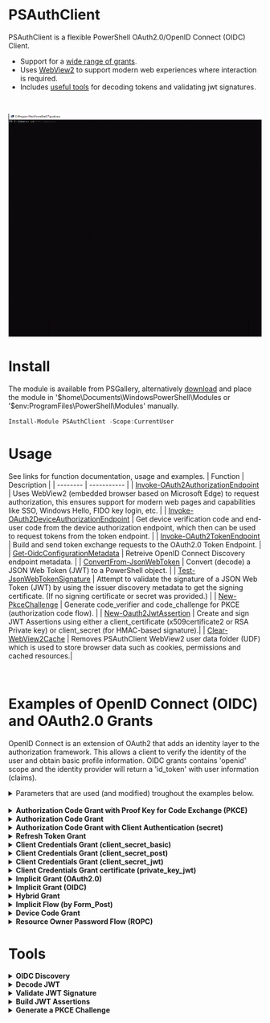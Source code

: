 # PSAuthClient
PSAuthClient is a flexible PowerShell OAuth2.0/OpenID Connect (OIDC) Client.
* Support for a [wide range of grants](#examples-of-openid-connect-oidc-and-oauth20-grants).
* Uses [WebView2](https://learn.microsoft.com/en-us/microsoft-edge/webview2/) to support modern web experiences where interaction is required.
* Includes [useful tools](#Tools) for decoding tokens and validating jwt signatures.
<br>

![Auth client in use](docs/images/spotify_auth.gif)

# Install
The module is available from PSGallery, alternatively [download]() and place the module in '$home\Documents\WindowsPowerShell\Modules or
'$env:ProgramFiles\PowerShell\Modules' manually.
```powershell
Install-Module PSAuthClient -Scope:CurrentUser
```

# Usage
See links for function documentation, usage and examples.
| Function | Description |
| -------- | ----------- |
| [Invoke-OAuth2AuthorizationEndpoint](/docs/Invoke-OAuth2AuthorizationEndpoint.md) | Uses WebView2 (embedded browser based on Microsoft Edge) to request authorization, this ensures support for modern web pages and capabilities like SSO, Windows Hello, FIDO key login, etc. | 
| [Invoke-OAuth2DeviceAuthorizationEndpoint](/docs/Invoke-OAuth2DeviceAuthorizationEndpoint.md) | Get device verification code and end-user code from the device authorization endpoint, which then can be used to request tokens from the token endpoint. |
| [Invoke-OAuth2TokenEndpoint](docs/Invoke-OAuth2TokenEndpoint.md) | Build and send token exchange requests to the OAuth2.0 Token Endpoint. |
| [Get-OidcConfigurationMetadata](docs/Get-OidcDiscoveryMetadata.md) | Retreive OpenID Connect Discovery endpoint metadata. |
| [ConvertFrom-JsonWebToken](docs/ConvertFrom-JsonWebToken.md) | Convert (decode) a JSON Web Token (JWT) to a PowerShell object. |
| [Test-JsonWebTokenSignature](docs/Test-JsonWebTokenSignature.md) | Attempt to validate the signature of a JSON Web Token (JWT) by using the issuer discovery metadata to get the signing certificate. (If no signing certificate or secret was provided.) |
| [New-PkceChallenge](docs/New-PkceChallenge.md) | Generate code_verifier and code_challenge for PKCE (authorization code flow). |
| [New-Oauth2JwtAssertion](docs/New-Oauth2JwtAssertion.md) | Create and sign JWT Assertions using either a client_certificate (x509certificate2 or RSA Private key) or client_secret (for HMAC-based signature).|
| [Clear-WebView2Cache](docs/Clear-WebView2Cache.md) | Removes PSAuthClient WebView2 user data folder (UDF) which is used to store browser data such as cookies, permissions and cached resources.|


<br>

# Examples of OpenID Connect (OIDC) and OAuth2.0 Grants

OpenID Connect is an extension of OAuth2 that adds an identity layer to the authorization framework. This allows a client to verify the identity of the user and obtain basic profile information. OIDC grants contains 'openid' scope and the identity provider will return a 'id_token' with user information (claims). 

<details>
<summary>Parameters that are used (and modified) troughout the examples below.</summary>

```powershell
$authorization_endpoint = "https://login.microsoftonline.com/example.org/oauth2/v2.0/authorize"
$token_endpoint = "https://login.microsoftonline.com/example.org/oauth2/v2.0/token"

$splat = @{
    client_id = "5eda97cf-2963-41e9-bea0-b6ba2bbf8f99"
    scope = "user.read openid offline_access"
    redirect_uri = "https://login.microsoftonline.com/common/oauth2/nativeclient"
    customParameters = @{ 
        prompt = "none"
    }
}
```
<br>
</details>
<br>
<details>
<summary><b>Authorization Code Grant with Proof Key for Code Exchange (PKCE)</b></summary>

Example
```powershell
$code = Invoke-OAuth2AuthorizationEndpoint -uri $authorization_endpoint @splat

client_id                      5eda97cf-2963-41e9-bea0-b6ba2bbf8f99
code_verifier                  ig0Sly4Kdjc_e77Zsp5..PKi.TbqzSNz_CEKsamyPRI5~uRr4_
nonce                          o180HoFS2k5y0gj.spbYos.IPUS8-SqSf4cx0Z7x
redirect_uri                   https://login.microsoftonline.com/common/oauth2/nativeclient
code                           0.AUcAjvFfm8BTokWLwpwMj2CyxiGBP5hz2ZpErJuc3chlhOUNAVw.AgABAAIAAAA...

$token = Invoke-OAuth2TokenEndpoint -uri $token_endpoint @code

token_type      : Bearer
scope           : User.Read profile openid email
expires_in      : 5340
ext_expires_in  : 5340
access_token    : eyJ0eXAiOiJKV1QiLCJub25jZSI6IlhFMjJvBXRyVDBkQ1Z1cG7zbEFJQk1kU1RxLS5xQUppS3Fpbr...
refresh_token   : 0.AUcAjvFfm8BTokWLwpwMj2CyxiGBP5hz2ZpErJuc3chlhOUNAVw.AgABAAEAAAAmoFfGtYxvRrNr...
id_token        : eyJ0eXAiOiJKV1QiLCJhbGciOiJSUzI1NiIsImtpZCI6ImtXYmthYTZxczh3c1RuQndpaU5ZT2hIYm...
expiry_datetime : 31.01.2024 14:11:08


```
</details>

<details>
<summary><b>Authorization Code Grant</b></summary>

Example
```powershell
$code = Invoke-OAuth2AuthorizationEndpoint -uri $authorization_endpoint @splat -usePkce:$false

nonce                          UYhqAG~GLvZqGj4hnlTkYFJY9LVcS9TrWiq.8n8Vu
redirect_uri                   https://login.microsoftonline.com/common/oauth2/nativeclient
client_id                      5eda97cf-2963-41e9-bea0-b6ba2bbf8f99
code                           0.AUcAjvFfm8BTokWLwpwMj2CyxiGBP5hz2ZpErJuc3chlhOUNAVw.AgABAAmoFfG...

$token = Invoke-OAuth2TokenEndpoint -uri $token_endpoint @code

token_type      : Bearer
scope           : User.Read profile openid email
expires_in      : 3848
ext_expires_in  : 3848
access_token    : eyJ0eXAiOiJKV1QiLCJub62jZSI6ImhDRkwxMjVHdE85SmNqS0NWMFZQLWxTd2Z0Zm12LXFsV2VDR0...
refresh_token   : 0.AUcAjvFfm8BTokWLwpwMkJCyxiGBP5hz2ZpErJuc3chlhOUNAVw.AgABAAEAAAAmoFfGtYxjHyNf...
id_token        : eyJ0eXAiOiJKV1QiLCJhbGciOiJSUzI1NiIsImtpZCI6ImtXYmthYTZxczh3c1RuQndpaU547ZT2hI...
expiry_datetime : 31.01.2024 14:05:18
```
</details>

<details>
<summary><b>Authorization Code Grant with Client Authentication (secret)</b></summary>

Example
```powershell
$splat.redirect_uri = "https://localhost/web"
$code = Invoke-OAuth2AuthorizationEndpoint -uri $authorization_endpoint @splat 

client_id                      5eda97cf-2963-41e9-bea0-b6ba2bbf8f99
code_verifier                  jWe-ecfnqZ.weAxbb-qHiZ3oe7LZ-tEyWq~7UB9RcNfZn65Xq2zPO7-8rv-5tp24p...
nonce                          HRBD6BuH9PQM2_Kmuqj6KTranVVcuL80fsEpll-9nppaZp0H3CQaYhaqQ2VqUV8
redirect_uri                   https://localhost/web
code                           0.AUcAjvFfm8BTokWLwpwMj2CyxiGBP5hz2ZpErJuc3chlhOUNAVw.AgABAAIAAAm...

$token = Invoke-OAuth2TokenEndpoint -uri $token_endpoint @code -client_secret $client_secret

token_type      : Bearer
scope           : User.Read profile openid email
expires_in      : 4069
ext_expires_in  : 4069
access_token    : eyJ0eXAiOiJKG1QqLCJub25jZSI5IllOTzdpTmdXZnMtSmSSY1hpZk45bTdoa2E0WnNpWFY5ckswen...
refresh_token   : 0.AUcAjvFfmC9TokWLwpwMj2CyxiGBP5hz2ZpRrJuc3chlhOUGAVw.AgABAAEAAAAmoFfGtYxvRrNf...
id_token        : eyJ0eXAiOiJKV1QiLCJhbGciOiJSUzI1NiIsImtpZCI6ImtXYmthYTZxczh3c1RuQndpaU5ZT2hIYm...
expiry_datetime : 31.01.2024 14:28:58
```
</details>

<details>
<summary><b>Refresh Token Grant</b></summary>

Example
```powershell
$token = Invoke-OAuth2TokenEndpoint -uri $token_endpoint -refresh_token $token.refresh_token -client_id $splat.client_id -scope $splat.scope -nonce $code.nonce

token_type      : Bearer
scope           : User.Read profile openid email
expires_in      : 3951
ext_expires_in  : 3951
access_token    : eyJ0eXAiOiJKR1QiLCJsf52jZSI6IjdCbkI2VDc5OGJZVlh3ZHdIRWVOMGducUVKQVBEUnBPcTZhMm...
refresh_token   : 0.AUcAjvFfm1BTokWLkjrMj3CyxiGBP5hz4ZpErJuc3chlhOUNAVw.AgABAAEAAAAmoFfGtDxvRrNa...
id_token        : eyJ0eXAiOiJKV1QiLCJhbGciOiJSUzI1NiIsImtpZCI6ImtXYmthYTZxczh3c1RuQndsapaU5ZT2hI...
expiry_datetime : 31.01.2024 14:16:56
```
</details>

<details>
<summary><b>Client Credentials Grant (client_secret_basic)</b></summary>

Example
```powershell
$splat.Remove("customParameters")
$splat.scope = ".default"
$token = Invoke-OAuth2TokenEndpoint -uri $token_endpoint @splat -client_secret (Invoke-Cache -keyName "PSC_Test-ClientSecret") -client_auth_method client_secret_basic

token_type      : Bearer
expires_in      : 3599
ext_expires_in  : 3599
access_token    : eyJ0eXAiOiJKV1DiLCJub25jZSI3IjUtQjB0bXBSNHhzYWtJSW8wOFY5ejFGVGRTWDF5blZfalNVX2...
expiry_datetime : 31.01.2024 14:14:06
```
</details>

<details>
<summary><b>Client Credentials Grant (client_secret_post)</b></summary>

```powershell
$token = Invoke-OAuth2TokenEndpoint -uri $token_endpoint @splat -client_secret (Invoke-Cache -keyName "PSC_Test-ClientSecret" -asSecureString)

token_type      : Bearer
expires_in      : 3599
ext_expires_in  : 3599
access_token    : eyJ0eXAiOiJKV1QiGCJub25jZSI3ImtIeW5MWTNyUjdja0lZd1RTQWVSRi1yRnVYYUx0Y6VaU11NEF...
expiry_datetime : 31.01.2024 14:16:10
```
</details>

<details>
<summary><b>Client Credentials Grant (client_secret_jwt)</b></summary>

Example
```powershell
# Microsoft Graph DOES NOT support client_secret_jwt, but if they did, this is how you would do it.
$token = Invoke-OAuth2TokenEndpoint -uri $token_endpoint @splat -client_secret $client_secret -client_auth_method "client_secret_jwt"

error          error_description
-----          -----------------
invalid_client AADSTS5002723: Invalid JWT token. No certificate SHA-1 thumbprint, certificate SH...

```
</details>

<details>
<summary><b>Client Credentials Grant certificate (private_key_jwt)</b></summary>

Example
```powershell
$token = Invoke-OAuth2TokenEndpoint -uri $token_endpoint @splat -client_certificate "Cert:\CurrentUser\My\8ade399dddc5973e04e34ac19fe8f8759ba059b8"

token_type      : Bearer
expires_in      : 3599
ext_expires_in  : 3599
access_token    : eyJ0eXAiOiJKV1QiLCJub21jZSI2InpBUjQ6UTBRc7dzYkcxOVJibQ032s2UUxrckZUcm9BYmwgdh0...
expiry_datetime : 31.01.2024 14:20:03

```
</details>

<details>
<summary><b>Implicit Grant (OAuth2.0)</b></summary>

Example
```powershell
$splat.redirect_uri = "https://localhost/spa"
$splat.scope = "User.Read"
$token = Invoke-OAuth2AuthorizationEndpoint -uri $authorization_endpoint @splat -response_type "token" -usePkce:$false

expires_in                     4371
expiry_datetime                31.01.2024 14:39:19
scope                          User.Read profile openid email
session_state                  5c044a56-543e-4bcc-a94f-d411ddec5a87
access_token                   eyJ0eXAiOiJKV1QiLCJkj76jZSI6InlaZzBmU1NGV1M1UmllaFRHc01jMWJkSFNIZ...
token_type                     Bearer
```
</details>

<details>
<summary><b>Implicit Grant (OIDC)</b></summary>

Example
```powershell
$token = Invoke-OAuth2AuthorizationEndpoint -uri $authorization_endpoint @splat -response_type "token id_token" -usePkce:$false

nonce                          NtKwrnSuV7xQQiya.jNXF940RQkS0OMlTcQDCOOgJay8a2qi0.MO4KKX8xc-XWUa
expires_in                     4949
id_token                       eyJ0eXAiOiJKV1QiLCJhbGciOiJSUzI1NiIsImtpZCI6ImtXYmthYTZxczh3c1RuQ...
expiry_datetime                31.01.2024 14:46:35
scope                          User.Read profile openid email
session_state                  5c044a56-543e-4bcc-a94f-d411ddec5a87
access_token                   eyJ0eXAiOiJKV1QiLCJub51jZSI6Ik2saWhWbkdCMzNYUnI0VTF5VUVYLXA0Zkp6K...
token_type                     Bearer
```
</details>

<details>
<summary><b>Hybrid Grant</b></summary>

Example
```powershell
$splat.scope = "user.read openid offline_access"
$splat.redirect_uri = "http://localhost"
$splat.usePkce = $true
$token = Invoke-OAuth2AuthorizationEndpoint -uri $authorization_endpoint  @splat -response_type "code id_token"

nonce                          7B61P-.ST87WdKZ9TPF~1a5sMkPs.atxj8sBCmY2mHHfEKRotmK37dxDl
code_verifier                  w6Fvr5LTkex0k.aRJhL9rZeEDNSO5sdc8zeQYlstYJuZ2K9ck2azZ~Luxeaw2CCSd...
id_token                       eyJ0eXAiOiJKV1QiLCJhbGciOiJSUzI1NiIsImtpZCI6ImtXYmthYTZxczh3c1RuQ...
client_id                      5eda97cf-2963-41e9-bea0-b6ba2bbf8f99
session_state                  5c044a56-543e-4bcc-a94f-d411ddec5a87
redirect_uri                   http://localhost
code                           0.AUcAjvFfm8BTokWLwpwMj2CyxiGBP5hz2ZpErJuc3chlhOUNAVw.AgABAAAAAmo...

$token.Remove("id_token"); $token.Remove("session_state")
$tokens = Invoke-OAuth2TokenEndpoint -uri $token_endpoint @token

nonce                          da1EE3-RRVJO.fFeCEw2TvG7hK46AWFWHJCOBeRfnJ6o
code_verifier                  ~4fYq2QcXlSIZN_vZ7pnKsO5VZ0Pq39hsdQOAziqDqsGNL-JGP~
client_id                      5eda97cf-2963-41e9-bea0-b6ba2bbf8f99
redirect_uri                   http://localhost
code                           0.AUcAjvFfm8BTokWLwpwMj2CyxiGBP5hz2ZpErJuc3chlhOUNAVw.AgABAAIAAAA...
```
</details>

<details>
<summary><b>Implicit Flow (by Form_Post)</b></summary>

Example
```powershell
$splat.redirect_uri = "http://localhost:5001/"
$customParameters = @{ 
    prompt = "none" # login, none, consent, select_account
}
$token = Invoke-OAuth2AuthorizationEndpoint -uri $authorization_endpoint  @splat -response_type "code id_token" -response_mode "form_post"

nonce                          iOJ6n7jBlYAL_TrYlFjfKwOsPklX1-4iR
code_verifier                  j1v4ZEjF4AE.lMfsQ36UzF6OoBp.zwuJ7Qkez9XQX~4lGo9pnxxtN.P4ulFhkwBaZ...
id_token                       eyJ0eXAiOiJKV1QiLCJhbGciOiJSUzI1NiIsImtpZCI6ImtXYmthYTZxczh3c1RuQ...
client_id                      5eda97cf-2963-41e9-bea0-b6ba2bbf8f99
session_state                  5c044a56-543e-4bcc-a94f-d411ddec5a87
redirect_uri                   http://localhost:5001/
code                           0.AUcAjvFfm8BTokWLwpwMj2CyxiGBP5hz2ZpErJuc3chlhOUNAVw.AgABAAIAmoF...


$token.Remove("id_token"); $token.Remove("session_state")
$tokens = Invoke-OAuth2TokenEndpoint -uri $token_endpoint @token

token_type      : Bearer
scope           : User.Read profile openid email
expires_in      : 4840
ext_expires_in  : 4840
access_token    : eyJ0eXAiOiJKV1QiLCJub55jZSI6IlRsTFVNS5MyaEpscDNfNzKH75GXMXI0WndKMnlKJSJzFdzJEb...
refresh_token   : 0.AUcAjvFfm8BTokSLwpwMj2CyxiGBP5kH76pErJuc3chlhOUNAVw.AgABAAEAPKIZ-AgDs_wSA9P9...
id_token        : eyJ0eXAiOiJKV1QiLCJhbGciOiJSUzI1NiIsImtpZCI6ImtXYmthYTZxczh3c1RuQndpaU5ZT2hIYm...
expiry_datetime : 31.01.2024 14:54:54
```
</details>

<details>
<summary><b>Device Code Grant</b></summary>

Example
```powershell
$deviceCode = Invoke-OAuth2DeviceAuthorizationEndpoint -uri "https://login.microsoftonline.com/$tenantId/oauth2/v2.0/devicecode" -client_id $splat.client_id -scope $splat.scope

user_code        : L8EFTXRY3
device_code      : LAQABAAEAAAAmoFfGtYxvRrNriQdPKIZ-2b64dTFbGcmRF3rSBagHQGtBcyz0K_XV8ltq-nXz8Ks6...
verification_uri : https://microsoft.com/devicelogin
expires_in       : 900
interval         : 5
message          : To sign in, use a web browser to open the page https://microsoft.com/devicelogin and enter the co...

# Pop interactive browser
Invoke-WebView2 -uri "https://microsoft.com/devicelogin" -UrlCloseConditionRegex "//appverify$" -title "Device Code Flow" | Out-Null

# After user-interaction has been completed.
$token = Invoke-OAuth2TokenEndpoint -uri $token_endpoint -device_code $deviceCode.device_code -client_id $splat.client_id

token_type      : Bearer
scope           : User.Read profile openid email
expires_in      : 5320
ext_expires_in  : 5320
access_token    : eyJ0eXAiOiJKV1QiKH6Gb25jZSI5IjlzanppVWtNSlkR4WxfWjBRWFJRZUl4TEdyaDBad05TQ01sQ1...
refresh_token   : 0.AUcAjvFfm8BlORWLwpwMj2CyxiGBP5hz2ZpErkU62chlhOUNAVw.AgABAAEAAAAmoFfGtYxvRrlK...
id_token        : eyJ0eXAiOiJKV1QiLCJhbGciOiJSUzI1NiIsImtpZCI6ImtXYmthYTZxczh3c1RuQndpaU5ZT2hIYm...
expiry_datetime : 31.01.2024 15:07:19


```
</details>

<details>
<summary><b>Resource Owner Password Flow (ROPC)</b></summary>
no thanks, tom hanks.
</details>

# Tools

<details>
<summary><b>OIDC Discovery</b></summary>

Retreive OpenID Connect Discovery metadata.
```powershell
Get-OidcDiscoveryMetadata "https://login.microsoftonline.com/common"

token_endpoint                        : https://login.microsoftonline.com/common/oauth2/token
token_endpoint_auth_methods_supported : {client_secret_post, private_key_jwt, client_secret_basic}
jwks_uri                              : https://login.microsoftonline.com/common/discovery/keys
response_modes_supported              : {query, fragment, form_post}
subject_types_supported               : {pairwise}
id_token_signing_alg_values_supported : {RS256}
response_types_supported              : {code, id_token, code id_token, token id_tokenÔÇª}
scopes_supported                      : {openid}
issuer                                : https://sts.windows.net/{tenantid}/
microsoft_multi_refresh_token         : True
authorization_endpoint                : https://login.microsoftonline.com/common/oauth2/authorize
device_authorization_endpoint         : https://login.microsoftonline.com/common/oauth2/devicecode
http_logout_supported                 : True
frontchannel_logout_supported         : True
end_session_endpoint                  : https://login.microsoftonline.com/common/oauth2/logout
claims_supported                      : {sub, iss, cloud_instance_name, cloud_instance_host_name}
check_session_iframe                  : https://login.microsoftonline.com/common/oauth2/checksession
userinfo_endpoint                     : https://login.microsoftonline.com/common/openid/userinfo
kerberos_endpoint                     : https://login.microsoftonline.com/common/kerberos
tenant_region_scope                   : 
cloud_instance_name                   : microsoftonline.com
cloud_graph_host_name                 : graph.windows.net
msgraph_host                          : graph.microsoft.com
rbac_url                              : https://pas.windows.net


```

</details>

<details>
<summary><b>Decode JWT</b></summary>

Convert (decode) a JSON Web Token (JWT) to a PowerShell object.
```powershell
PS> ConvertFrom-JsonWebToken "ew0KICAidHlwIjogIkpXVCIsDQogICJhbGciOiAiUlMyNTYiDQp9.ew0KICAi..."

header    : @{typ=JWT; alg=RS256}
exp       : 1706784929
echo      : Hello World!
nbf       : 1706784629
sub       : PSAuthClient
iss       : https://example.org
jti       : 27913c80-40d1-46a3-89d5-d3fb9f0d1e4e
iat       : 1706784629
aud       : PSAuthClient
signature : OHIxRGxuaXVLTjh4eXhRZ0VWYmZ3SHNlQ29iOUFBUVRMK1dqWUpWMEVXMD0



```

</details>

<details>
<summary><b>Validate JWT Signature</b></summary>

Attempt to validate the signature of a JSON Web Token (JWT) by using the issuer discovery metadata to get the signing certificate. (If no signing certificate or secret was provided.)

```powershell
PS> Test-JsonWebTokenSignature -jwtInput $jwt
True
```

</details>

<details>
<summary><b>Build JWT Assertions</b></summary>

Create and sign JWT Assertions using either a client_certificate (x509certificate2 or RSA Private key) or client_secret (for HMAC-based signature).

```powershell
PS> New-Oauth2JwtAssertion -issuer "test" -subject "test1" -audience "test2" -jwtId "123" -customClaims @{ claim1 = "test" } -client_secret "secret"

client_assertion_jwt           ew0KICAiYWxnIjogIlJTMjU2IiwNCiAgInR5cCI6ICJKV1QiDQp9.ew0KICAianRp...
client_assertion_type          urn:ietf:params:oauth:client-assertion-type:jwt-bearer
header                         @{alg=RS256; typ=JWT}
payload                        @{jti=123; claim1=test; aud=test2; exp=1706793151; nbf=170679285...}
```

</details>

<details>
<summary><b>Generate a PKCE Challenge</b></summary>

Generate code_verifier and code_challenge for PKCE (authorization code flow).

```powershell
PS> New-PkceChallenge

code_verifier                  Vpq2YXOsD~1DRM-jBPR6bt8R-3dWQAHNLVLUIDxh7SkWpOT3A0grpenqKne5rAHcVKsTi-ya8-lGBxJ0NS7zavdcFbfdN0yFQ5kYOFbWBh3
code_challenge                 TW-3r-6mxRWjhkkxmYOabLlwIQ0JkQ0ndxzOSLJvCoU
code_challenge_method          S256
```

</details>